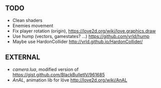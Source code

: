 
TODO
----

* Clean shaders
* Enemies movement
* Fix player rotation (origin), https://love2d.org/wiki/love.graphics.draw
* Use hump (vectors, gamestates? ...) https://github.com/vrld/hump
* Maybe use HardonCollider http://vrld.github.io/HardonCollider/


EXTERNAL
----

* *camera.lua*, modified version of https://gist.github.com/BlackBulletIV/961685
* *AnAL*, animation lib for löve http://love2d.org/wiki/AnAL
